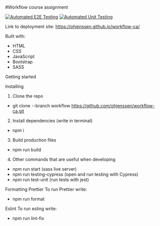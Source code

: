 #Workflow course assignment

[![Automated E2E Testing](https://github.com/ohjenssen/workflow-ca/actions/workflows/e2e-test.yml/badge.svg?branch=workflow-automated-testing)](https://github.com/ohjenssen/workflow-ca/actions/workflows/e2e-test.yml)
[![Automated Unit Testing](https://github.com/ohjenssen/workflow-ca/actions/workflows/unit-test.yml/badge.svg?branch=workflow-automated-testing)](https://github.com/ohjenssen/workflow-ca/actions/workflows/unit-test.yml)


Link to deployment site:
https://ohjenssen.github.io/workflow-ca/

Built with:
- HTML
- CSS
- JavaScript
- Bootstrap
- SASS

Getting started

Installing 
1. Clone the repo
- git clone --branch workflow https://github.com/ohjenssen/workflow-ca.git

2. Install dependencies (write in terminal)
- npm i 

3. Build production files
- npm run build

4. Other commands that are useful when developing
- npm run start (sass live server)
- npm run testing-cypress (open and run testing with Cypress)
- npm run test-unit (run tests with jest)

Formatting
Prettier
To run Prettier write:
- npm run format

Eslint
To run esling write:
- npm run lint-fix
